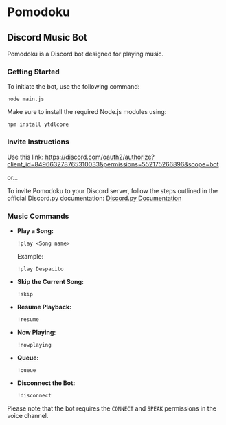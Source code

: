 # Pomodoku

## Discord Music Bot

Pomodoku is a Discord bot designed for playing music.

### Getting Started

To initiate the bot, use the following command:

```
node main.js
```

Make sure to install the required Node.js modules using:

```
npm install ytdlcore
```

### Invite Instructions

Use this link: https://discord.com/oauth2/authorize?client_id=849663278765310033&permissions=552175266896&scope=bot

or...

To invite Pomodoku to your Discord server, follow the steps outlined in the official Discord.py documentation: [Discord.py Documentation](https://discordpy.readthedocs.io/en/stable/discord.html)

### Music Commands

- **Play a Song:**
  ```
  !play <Song name>
  ```
  Example:
  ```
  !play Despacito
  ```

- **Skip the Current Song:**
  ```
  !skip
  ```

- **Resume Playback:**
  ```
  !resume
  ```

- **Now Playing:**
  ```
  !nowplaying
  ```

- **Queue:**
  ```
  !queue
  ```

- **Disconnect the Bot:**
  ```
  !disconnect
  ```

Please note that the bot requires the `CONNECT` and `SPEAK` permissions in the voice channel.
